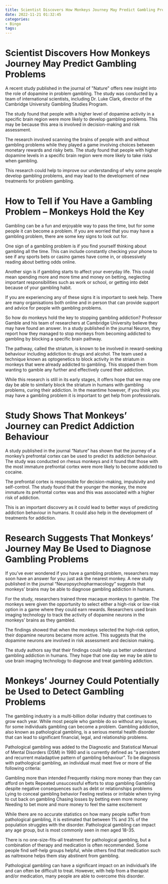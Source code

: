 ```yaml
---
title: Scientist Discovers How Monkeys Journey May Predict Gambling Problems 
date: 2022-11-21 01:32:45
categories:
- Bingo
tags:
---
```



#  Scientist Discovers How Monkeys Journey May Predict Gambling Problems 

A recent study published in the journal of "Nature" offers new insight into the role of dopamine in problem gambling. The study was conducted by a team of international scientists, including Dr. Luke Clark, director of the Cambridge University Gambling Studies Program.

The study found that people with a higher level of dopamine activity in a specific brain region were more likely to develop gambling problems. This may be because this area is involved in decision-making and risk assessment.

The research involved scanning the brains of people with and without gambling problems while they played a game involving choices between monetary rewards and risky bets. The study found that people with higher dopamine levels in a specific brain region were more likely to take risks when gambling.

This research could help to improve our understanding of why some people develop gambling problems, and may lead to the development of new treatments for problem gambling.

#  How to Tell if You Have a Gambling Problem – Monkeys Hold the Key 

Gambling can be a fun and enjoyable way to pass the time, but for some people it can become a problem. If you are worried that you may have a gambling problem, there are some key signs to look out for.

One sign of a gambling problem is if you find yourself thinking about gambling all the time. This can include constantly checking your phone to see if any sports bets or casino games have come in, or obsessively reading about betting odds online.

Another sign is if gambling starts to affect your everyday life. This could mean spending more and more time and money on betting, neglecting important responsibilities such as work or school, or getting into debt because of your gambling habit.

If you are experiencing any of these signs it is important to seek help. There are many organisations both online and in person that can provide support and advice for people with gambling problems.

So how do monkeys hold the key to stopping gambling addiction?
Professor Gamble and his team of researchers at Cambridge University believe they may have found an answer. In a study published in the journal Neuron, they report how they managed to stop monkeys from becoming addicted to gambling by blocking a specific brain pathway.

The pathway, called the striatum, is known to be involved in reward-seeking behaviour including addiction to drugs and alcohol. The team used a technique known as optogenetics to block activity in the striatum in monkeys that were already addicted to gambling. This stopped them from wanting to gamble any further and effectively cured their addiction.

While this research is still in its early stages, it offers hope that we may one day be able to similarly block the striatum in humans with gambling problems, curing their addiction. In the meantime however, if you think you may have a gambling problem it is important to get help from professionals.

#  Study Shows That Monkeys’ Journey can Predict Addiction Behaviour 

A study published in the journal “Nature” has shown that the journey of a monkey’s prefrontal cortex can be used to predict its addiction behaviour. The study was conducted on rhesus monkeys and it found that those with the most immature prefrontal cortex were more likely to become addicted to cocaine.

The prefrontal cortex is responsible for decision-making, impulsivity and self-control. The study found that the younger the monkey, the more immature its prefrontal cortex was and this was associated with a higher risk of addiction.

This is an important discovery as it could lead to better ways of predicting addiction behaviour in humans. It could also help in the development of treatments for addiction.

#  Research Suggests That Monkeys’ Journey May Be Used to Diagnose Gambling Problems 

If you’ve ever wondered if you have a gambling problem, researchers may soon have an answer for you: just ask the nearest monkey. A new study published in the journal “Neuropsychopharmacology” suggests that monkeys’ brains may be able to diagnose gambling addiction in humans.

For the study, researchers trained three macaque monkeys to gamble. The monkeys were given the opportunity to select either a high-risk or low-risk option in a game where they could earn rewards. Researchers used brain imaging technology to track the activity of dopamine neurons in the monkeys’ brains as they gambled.

The findings showed that when the monkeys selected the high-risk option, their dopamine neurons became more active. This suggests that the dopamine neurons are involved in risk assessment and decision making.

The study authors say that their findings could help us better understand gambling addiction in humans. They hope that one day we may be able to use brain imaging technology to diagnose and treat gambling addiction.

#  Monkeys’ Journey Could Potentially be Used to Detect Gambling Problems

The gambling industry is a multi-billion dollar industry that continues to grow each year. While most people who gamble do so without any issues, for some individuals gambling can become a problem. Gambling addiction, also known as pathological gambling, is a serious mental health disorder that can lead to significant financial, legal, and relationship problems.

Pathological gambling was added to the Diagnostic and Statistical Manual of Mental Disorders (DSM) in 1980 and is currently defined as “a persistent and recurrent maladaptive pattern of gambling behaviour”. To be diagnosis with pathological gambling, an individual must meet five or more of the following criteria:

Gambling more than intended
 Frequently risking more money than they can afford on bets Repeated unsuccessful efforts to stop gambling Gambling despite negative consequences such as debt or relationships problems Lying to conceal gambling behavior Feeling restless or irritable when trying to cut back on gambling Chasing losses by betting even more money Needing to bet more and more money to feel the same excitement

While there are no accurate statistics on how many people suffer from pathological gambling, it is estimated that between 1% and 3% of the population struggles with the disorder. Pathological gambling can impact any age group, but is most commonly seen in men aged 18-35.

There is no one-size-fits-all treatment for pathological gambling, but a combination of therapy and medication is often recommended. Some people find self-help groups helpful, while others find that medication such as naltrexone helps them stay abstinent from gambling.

Pathological gambling can have a significant impact on an individual’s life and can often be difficult to treat. However, with help from a therapist and/or medication, many people are able to overcome this disorder.